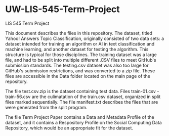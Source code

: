 # UW-LIS-545-Term-Project
LIS 545 Term Project 

This document describes the files in this repository. The dataset, titled Yahoo! Answers Topic Classification, originally consisted of two data sets: a dataset intended for training an algorithm or AI in text classification and machine learning, and another dataset for testing the algorithm. This structure is typical for those disciplines. The training dataset was a large file, and had to be split into multiple different .CSV files to meet GitHub's submission standards. The testing.csv dataset was also too large for GitHub's submission restrictions, and was converted to a zip file. These files are accessible in the Data folder located on the main page of the repository. 

The file test.csv.zip is the dataset containing test data. Files train-01.csv - train-56.csv are the culimatation of the train.csv dataset, organized in split files marked sequentially. The file manifest.txt describes the files that are were generated from the split program.

The file Term Project Paper contains a Data and Metadata Profile of the dataset, and it contains a Respository Profile on the Social Computing Data Repository, which would be an appropriate fit for the dataset. 
